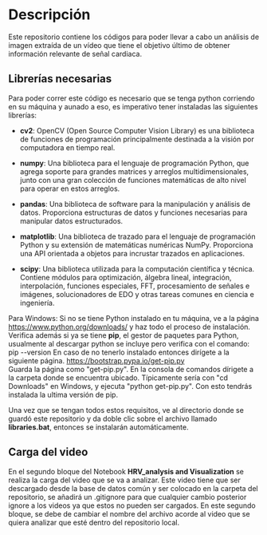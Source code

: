 # Descripción

Este repositorio contiene los códigos para poder llevar a cabo un análisis de imagen extraída de un vídeo que tiene el objetivo último de obtener información relevante de señal cardiaca.

## Librerías necesarias

Para poder correr este código es necesario que se tenga python corriendo en su máquina y aunado a eso, es imperativo tener instaladas las siguientes librerías:

- **cv2**: OpenCV (Open Source Computer Vision Library) es una biblioteca de funciones de programación principalmente destinada a la visión por computadora en tiempo real.
  
- **numpy**: Una biblioteca para el lenguaje de programación Python, que agrega soporte para grandes matrices y arreglos multidimensionales, junto con una gran colección de funciones matemáticas de alto nivel para operar en estos arreglos.
  
- **pandas**: Una biblioteca de software para la manipulación y análisis de datos. Proporciona estructuras de datos y funciones necesarias para manipular datos estructurados.
  
- **matplotlib**: Una biblioteca de trazado para el lenguaje de programación Python y su extensión de matemáticas numéricas NumPy. Proporciona una API orientada a objetos para incrustar trazados en aplicaciones.
  
- **scipy**: Una biblioteca utilizada para la computación científica y técnica. Contiene módulos para optimización, álgebra lineal, integración, interpolación, funciones especiales, FFT, procesamiento de señales e imágenes, solucionadores de EDO y otras tareas comunes en ciencia e ingeniería.

Para Windows:
Si no se tiene Python instalado en tu máquina, ve a la página <https://www.python.org/downloads/> y haz todo el proceso de instalación.
Verifica además si ya se tiene **pip**, el gestor de paquetes para Python, usualmente al descargar python se incluye pero verifica con el comando: pip --version
En caso de no tenerlo instalado entonces dirígete a la siguiente página. <https://bootstrap.pypa.io/get-pip.py>  
Guarda la página como "get-pip.py". En la consola de comandos dírigete a la carpeta donde se encuentra ubicado. Típicamente sería con "cd Downloads" en Windows, y ejecuta "python get-pip.py". Con esto tendrás instalada la ultima versión de pip.

Una vez que se tengan todos estos requisitos, ve al directorio donde se guardó este repositorio y da doble clic sobre el archivo llamado **libraries.bat**, entonces se instalarán automáticamente.

## Carga del video

En el segundo bloque del Notebook **HRV_analysis and Visualization** se realiza la carga del video que se va a analizar. Este video tiene que ser descargado desde la base de datos común y ser colocado en la carpeta del repositorio, se añadirá un .gitignore para que cualquier cambio posterior ignore a los videos ya que estos no pueden ser cargados. En este segundo bloque, se debe de cambiar el nombre del archivo acorde al video que se quiera analizar que esté dentro del repositorio local.
